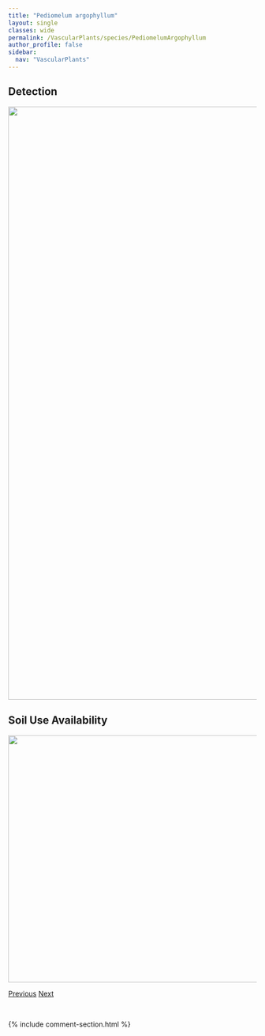 ```yaml
---
title: "Pediomelum argophyllum"
layout: single
classes: wide
permalink: /VascularPlants/species/PediomelumArgophyllum
author_profile: false
sidebar:
  nav: "VascularPlants"
---
```


<h2>Detection</h2>

<a href="https://drive.google.com/uc?export=view&id=1txO4RHSsp4N09vQU8FyIHynk0TKGQ9t5">
<img src="https://drive.google.com/uc?export=view&id=1txO4RHSsp4N09vQU8FyIHynk0TKGQ9t5" height = "1200" width = "800">
</a>


<h2>Soil Use Availability</h2>

<a href="https://drive.google.com/uc?export=view&id=1uY1N4Mno5D_Wihkk96il4tVmT35XKZTx">
<img src="https://drive.google.com/uc?export=view&id=1uY1N4Mno5D_Wihkk96il4tVmT35XKZTx" height = "500" width = "1000">
</a>


<a href="/DevelopmentWebsite/VascularPlants/species/PedicularisParviflora" class="pagination--pager" title="Pedicularis parviflora">Previous</a> <a href="/DevelopmentWebsite/VascularPlants/species/PediomelumEsculentum" class="pagination--pager" title="Pediomelum esculentum">Next</a>

<p>&nbsp;</p>

{% include comment-section.html %}
